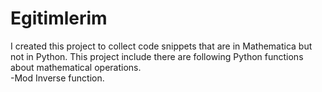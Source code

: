# Egitimlerim
I created this project to collect code snippets that are in Mathematica but not in Python.
This project include there are following Python functions about mathematical operations.<br/>
-Mod Inverse function.
